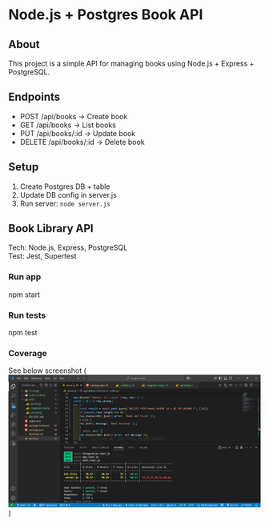 # Node.js + Postgres Book API

## About
This project is a simple API for managing books using Node.js + Express + PostgreSQL.

## Endpoints
- POST /api/books → Create book
- GET /api/books → List books
- PUT /api/books/:id → Update book
- DELETE /api/books/:id → Delete book

## Setup
1. Create Postgres DB + table
2. Update DB config in server.js
3. Run server: `node server.js`

## Book Library API
Tech: Node.js, Express, PostgreSQL  
Test: Jest, Supertest  

### Run app
npm start

### Run tests
npm test

### Coverage
See below screenshot
(![alt text](image.png))  
